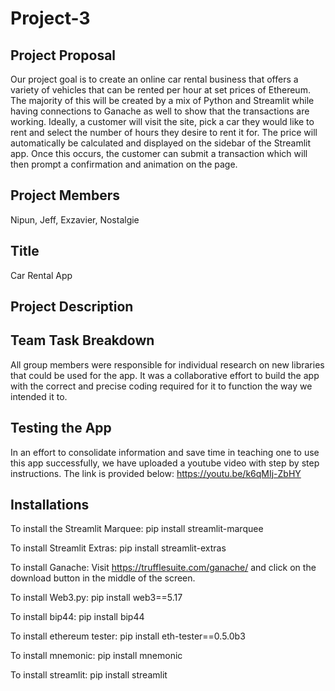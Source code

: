 # Project-3
## Project Proposal
Our project goal is to create an online car rental business that offers a variety of vehicles that can be rented per hour at set prices of Ethereum. The majority of this will be created by a mix of Python and Streamlit while having connections to Ganache as well to show that the transactions are working. Ideally, a customer will visit the site, pick a car they would like to rent and select the number of hours they desire to rent it for. The price will automatically be calculated and displayed on the sidebar of the Streamlit app. Once this occurs, the customer can submit a transaction which will then prompt a confirmation and animation on the page.
## Project Members
Nipun, Jeff, Exzavier, Nostalgie
## Title
Car Rental App
## Project Description
## Team Task Breakdown
All group members were responsible for individual research on new libraries that could be used for the app. It was a collaborative effort to build the app with the correct and precise coding required for it to function the way we intended it to. 
## Testing the App
In an effort to consolidate information and save time in teaching one to use this app successfully, we have uploaded a youtube video with step by step instructions. The link is provided below:
https://youtu.be/k6qMIj-ZbHY

## Installations
To install the Streamlit Marquee:
pip install streamlit-marquee

To install Streamlit Extras:
pip install streamlit-extras

To install Ganache:
Visit https://trufflesuite.com/ganache/ and click on the download button in the middle of the screen.

To install Web3.py:
pip install web3==5.17

To install bip44:
pip install bip44

To install ethereum tester:
pip install eth-tester==0.5.0b3

To install mnemonic:
pip install mnemonic

To install streamlit:
pip install streamlit
